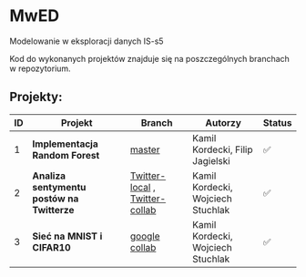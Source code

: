 # MwED
Modelowanie w eksploracji danych IS-s5

Kod do wykonanych projektów znajduje się na poszczególnych branchach w repozytorium.

## Projekty:
|ID| Projekt | Branch | Autorzy | Status |
| --- | --- | --- | --- | --- |
|1| **Implementacja Random Forest** | [master](https://github.com/kamiderka/MwED/tree/master) | Kamil Kordecki, Filip Jagielski | ✅
|2| **Analiza sentymentu postów na Twitterze** | [Twitter-local](https://github.com/kamiderka/MwED/tree/Twiter-local) , [Twitter-collab](https://github.com/kamiderka/MwED/tree/twitter-collab)  | Kamil Kordecki, Wojciech Stuchlak | ✅
|3| **Sieć na MNIST i CIFAR10** | [google collab](https://github.com/kamiderka/MwED/tree/MINST%2BCIFAR) | Kamil Kordecki, Wojciech Stuchlak |✅

